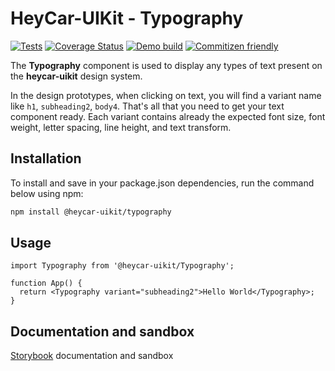 # HeyCar-UIKit - Typography

[![Tests](https://github.com/hey-car/heycar-uikit/actions/workflows/build.yml/badge.svg)](https://github.com/hey-car/heycar-uikit/actions/workflows/build.yml)
[![Coverage Status](https://coveralls.io/repos/github/hey-car/heycar-uikit/badge.svg)](https://coveralls.io/github/hey-car/heycar-uikit)
[![Demo build](https://github.com/hey-car/heycar-uikit/actions/workflows/main.yml/badge.svg)](https://github.com/hey-car/heycar-uikit/actions/workflows/main.yml)
[![Commitizen friendly](https://img.shields.io/badge/commitizen-friendly-brightgreen.svg)](http://commitizen.github.io/cz-cli/)

The **Typography** component is used to display any types of text present on the **heycar-uikit** design system.

In the design prototypes, when clicking on text, you will find a variant name like `h1`, `subheading2`, `body4`. That's all that you need to get your text component ready.
Each variant contains already the expected font size, font weight, letter spacing, line height, and text transform.

## Installation

To install and save in your package.json dependencies, run the command below using npm:

```bash
npm install @heycar-uikit/typography
```

## Usage

```tsx
import Typography from '@heycar-uikit/Typography';

function App() {
  return <Typography variant="subheading2">Hello World</Typography>;
}
```

## Documentation and sandbox

[Storybook](https://hey-car.github.io/heycar-uikit/main/?path=/docs/components-typography--typography) documentation and sandbox
